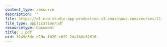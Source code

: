 ```yaml
---
content_type: resource
description: ''
file: https://ol-ocw-studio-app-production.s3.amazonaws.com/courses/11-947-imaging-the-city-the-place-of-media-in-city-design-and-development-fall-1998/3149e5ded19af020c6f22da1b8e31616_1.pdf
file_type: application/pdf
resourcetype: Document
title: 1.pdf
uid: 3149e5de-d19a-f020-c6f2-2da1b8e31616
---
```

